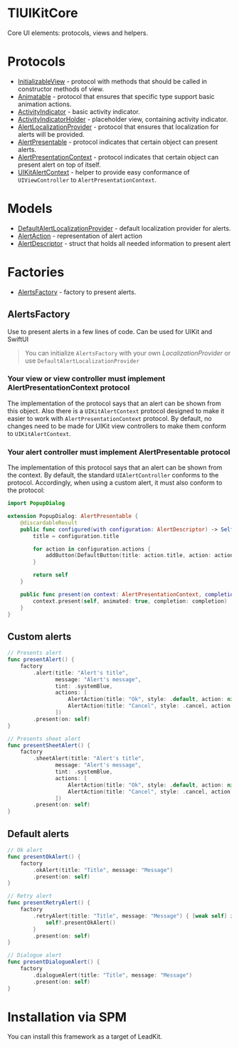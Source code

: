# TIUIKitCore

Core UI elements: protocols, views and helpers.

# Protocols

- [InitializableView](Sources/InitializableView/InitializableViewProtocol.swift) - protocol with methods that should be called in constructor methods of view.
- [Animatable](Sources/ActivityIndicator/Animatable.swift) - protocol that ensures that specific type support basic animation actions.
- [ActivityIndicator](Sources/ActivityIndicator/ActivityIndicator.swift) - basic activity indicator.
- [ActivityIndicatorHolder](Sources/ActivityIndicator/ActivityIndicatorHolder.swift) - placeholder view, containing activity indicator.
- [AlertLocalizationProvider](Sources/Localization/AlertsLocalization/AlertLocalizationProvider.swift) - protocol that ensures that localization for alerts will be provided.
- [AlertPresentable](Sources/Alerts/Protocols/AlertPresentable.swift) - protocol indicates that certain object can present alerts.
- [AlertPresentationContext](Sources/Alerts/Protocols/AlertPresentationContext.swift) - protocol indicates that certain object can present alert on top of itself.
- [UIKitAlertContext](Sources/Alerts/Protocols/UIKitAlertContext.swift) - helper to provide easy conformance of `UIViewController` to `AlertPresentationContext`.

# Models

- [DefaultAlertLocalizationProvider](Sources/Localization/AlertsLocalization/DefaultAlertLocalizationProvider.swift) - default localization provider for alerts.
- [AlertAction](Sources/Alerts/Models/AlertAction.swift) - representation of alert action
- [AlertDescriptor](Sources/Alerts/Models/AlertDescriptor.swift) - struct that holds all needed information to present alert

# Factories

- [AlertsFactory](Sources/Alerts/Factories/AlertFactory.swift) - factory to present alerts.

## AlertsFactory
Use to present alerts in a few lines of code. Can be used for UIKit and SwiftUI
> You can initialize `AlertsFactory` with your own *LocalizationProvider* or use `DefaultAlertLocalizationProvider`

### Your view or view controller must implement AlertPresentationContext protocol
The implementation of the protocol says that an alert can be shown from this object. Also there is a `UIKitAlertContext` protocol designed to make it easier to work with `AlertPresentationContext` protocol. By default, no changes need to be made for UIKit view controllers to make them conform to `UIKitAlertContext`.

### Your alert controller must implement AlertPresentable protocol
The implementation of this protocol says that an alert can be shown from the context. By default, the standard `UIAlertController` conforms to the protocol. Accordingly, when using a custom alert, it must also conform to the protocol:

```swift
import PopupDialog

extension PopupDialog: AlertPresentable {
    @discardableResult
    public func configured(with configuration: AlertDescriptor) -> Self {
        title = configuration.title

        for action in configuration.actions {
            addButton(DefaultButton(title: action.title, action: action.action))
        }

        return self
    }

    public func present(on context: AlertPresentationContext, completion: VoidClosure?) {
        context.present(self, animated: true, completion: completion)
    }
}
```

## Custom alerts
```swift
// Presents alert
func presentAlert() {
    factory
        .alert(title: "Alert's title",
               message: "Alert's message",
               tint: .systemBlue,
               actions: [
                   AlertAction(title: "Ok", style: .default, action: nil),
                   AlertAction(title: "Cancel", style: .cancel, action: nil)
               ])
        .present(on: self)
}

// Presents sheet alert
func presentSheetAlert() {
    factory
        .sheetAlert(title: "Alert's title",
               message: "Alert's message",
               tint: .systemBlue,
               actions: [
                   AlertAction(title: "Ok", style: .default, action: nil),
                   AlertAction(title: "Cancel", style: .cancel, action: nil)
               ])
        .present(on: self)
}
```

## Default alerts
```swift
// Ok alert
func presentOkAlert() {
    factory
        .okAlert(title: "Title", message: "Message")
        .present(on: self)
}

// Retry alert
func presentRetryAlert() {
    factory
        .retryAlert(title: "Title", message: "Message") { [weak self] in
            self?.presentOkAlert()
        }
        .present(on: self)
}

// Dialogue alert
func presentDialogueAlert() {
    factory
        .dialogueAlert(title: "Title", message: "Message")
        .present(on: self)
}
```

# Installation via SPM

You can install this framework as a target of LeadKit.
